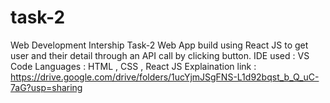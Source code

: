 # task-2
Web Development Intership Task-2
Web App build using React JS to get user and their detail through an API call by clicking button.
IDE used : VS Code
Languages : HTML , CSS , React JS
Explaination link : https://drive.google.com/drive/folders/1ucYjmJSgFNS-L1d92bqst_b_Q_uC-7aG?usp=sharing